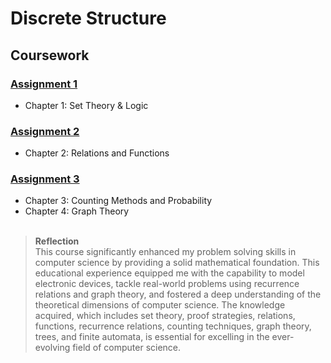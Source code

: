 # Discrete Structure
## Coursework
### [Assignment 1](https://github.com/nawwarahauni/SEMESTER_1/blob/main/Discrete%20Structure/Coursework/Assignment%201.pdf)
- Chapter 1: Set Theory & Logic
### [Assignment 2](https://github.com/nawwarahauni/SEMESTER_1/blob/main/Discrete%20Structure/Coursework/Assignment%202.pdf)
- Chapter 2: Relations and Functions
### [Assignment 3](https://github.com/nawwarahauni/SEMESTER_1/blob/main/Discrete%20Structure/Coursework/Assignment%203.pdf)
- Chapter 3: Counting Methods and Probability
- Chapter 4: Graph Theory <br/><br/>
> <b>Reflection</b><br/>
This course significantly enhanced my problem solving skills in computer science by providing a solid mathematical foundation. This educational experience equipped me with the capability to model electronic devices, tackle real-world problems using recurrence relations and graph theory, and fostered a deep understanding of the theoretical dimensions of computer science. The knowledge acquired, which includes set theory, proof strategies, relations, functions, recurrence relations, counting techniques, graph theory, trees, and finite automata, is essential for excelling in the ever-evolving field of computer science.

